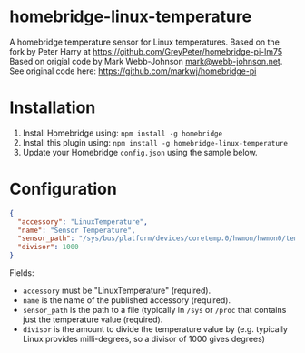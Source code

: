 # homebridge-linux-temperature

A homebridge temperature sensor for Linux temperatures.
Based on the fork by Peter Harry at https://github.com/GreyPeter/homebridge-pi-lm75
Based on origial code by Mark Webb-Johnson <mark@webb-johnson.net>.
See original code here: https://github.com/markwj/homebridge-pi


# Installation

1. Install Homebridge using: `npm install -g homebridge`
2. Install this plugin using: `npm install -g homebridge-linux-temperature`
3. Update your Homebridge `config.json` using the sample below.

# Configuration

```json
{
  "accessory": "LinuxTemperature",
  "name": "Sensor Temperature",
  "sensor_path": "/sys/bus/platform/devices/coretemp.0/hwmon/hwmon0/temp1_input",
  "divisor": 1000
}
```

Fields:

* `accessory` must be "LinuxTemperature" (required).
* `name` is the name of the published accessory (required).
* `sensor_path` is the path to a file (typically in `/sys` or `/proc` that contains just the temperature value (required).
* `divisor` is the amount to divide the temperature value by (e.g. typically Linux provides milli-degrees, so a divisor of 1000 gives degrees)

